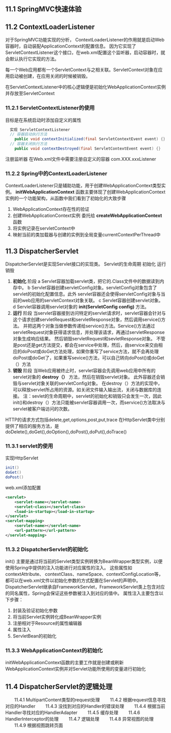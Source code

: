 ## 11.1 SpringMVC快速体验

## 11.2 ContextLoaderListener
对于SpringMVC功能实现的分析，
  ContextLoaderListener的作用就是启动Web容器时，自动装配ApplicationContext的配置信息。
  因为它实现了ServletContextListener这个接口，在web.xml配置这个监听器，启动容器时，就会默认执行它实现的方法。

  每一个Web应用都有一个ServletContext与之相关联。ServletContext对象在应用启动被创建，在应用关闭的时候被销毁。

  在ServletContextListener中的核心逻辑便是初始化WebApplicationContext实例并存放至ServletContext

### 11.2.1 ServletContextListener的使用
  目标是在系统启动时添加自定义的属性

``` java
  实现 ServletContextListener
  // 容器启动执行方法
	public void contextInitialized(final ServletContextEvent event) {}
  // 容器关闭执行方法
	public void contextDestroyed(final ServletContextEvent event) {}
```
注册监听器
在Web.xml文件中需要注册自定义的容器
<listener>
com.XXX.xxxListener
</listener>

### 11.2.2 Spring中的ContextLoaderListener
  ContextLoaderListener只是辅助功能，用于创建WebApplicationContext类型实例。
  **initWebApplicationContext** 函数主要体现了创建WebApplicationContext实例的一个功能架构，从函数中我们看到了初始化的大致步骤
1. WebApplicationContext存在性的验证
2. 创建WebApplicationContext实例
  委托给 **createWebApplicationContext** 函数
3. 将实例记录在servletContext中
4. 映射当前的类加载器与创建的实例到全局变量currentContextPerThread中

## 11.3 DispatcherServlet
  DispatcherServlet是实现Servlet接口的实现类。
  Servlet的生命周期 初始化 运行 销毁
  1. **初始化** 阶段
  a Servlet容器加载servlet类，把它的.Class文件中的数据读到内存中。
  b Servlet容器创建servletConfig对象。servletConfig对象包含了servlet的初始化配置信息。此外 servlet容器还会使得servletConfig对象与当前的web应用的servletContext对象关联。
  c Servlet容器创建servlet对象。
  d Servlet容器调用servlet对象的 **init(ServletConfig config)** 方法。
  2. **运行** 阶段
  当servlet容器接到访问特定的servlet请求时，servlet容器会针对与这个请求创建servletRequest和servletResponse对象，然后调用service()方法。
  并把这两个对象当做参数传递给service()方法。Service()方法通过servletRequest对象获得请求信息，并处理该请求，再通过servletResponse对象生成响应结果。
  然后销毁servletRequest和sevletResponse对象。
  不管是post还是get方法提交，都会在service中处理，然后，由service来交由相应的doPost或doGet方法处理，如果你重写了service方法，就不会再处理doPost或doGet了，如果重写sevice()方法，可以自己转向doPost()或doGet（）方法
  3. **销毁** 阶段
  当Web应用被终止时，servlet容器会先调用web应用中所有的servlet对象的 **destroy（）** 方法，然后在销毁servlet对象。
  此外容器还会销毁与servlet对象关联的servletConfig对象。
  在destroy（）方法的实现中，可以释放servlet所占用的资源。如关闭文件输入输出流，关闭与数据库的连接。
  注：sevlet的生命周期中，servlet的初始化和销毁只会发生一次，因此init()和destroy（）方法只能被servlet容器调用一次，而service()方法取决与servlet被客户端访问的次数。

  HTTP的请求方式包括delete,get,options,post,put,trace 在HttpServlet类中分别提供了相应的服务方法，是
  doDelete(),doGet(),doOption(),doPost(),doPut(),doTrace()

### 11.3.1 servlet的使用
  实现HttpServlet
``` java
init()
doGet()
doPost()
```
web.xml添加<servlet>配置
``` xml
<servlet>
    <servlet-name></servlet-name>
    <servlet-class></servlet-class>
    <load-in-startup></load-in-startup>
</servlet>
<servlet-mapping>
    <servlet-name></servlet-name>
    <url-pattern></url-pattern>
</servlet-mapping>
```

### 11.3.2 DispatcherServlet的初始化
  init()
  主要是通过将当前的Servlet类型实例转换为BeanWrapper类型实例，以便使用Spring中提供的注入功能进行对应属性的注入。
  这些属性如contextAttribute、 contextClass、nameSpace、contextConfigLocation等，都可以在web.xml文件以初始化参数的方式配置在Servlet的声明中。
  DispatcherServlet继承自FrameworkServlet，FrameworkServlet类上包含对应的同名属性，Spring会保证这些参数被注入到对应的值中。
  属性注入主要包含以下步骤：
  1. 封装及验证初始化参数
  2. 将当前Servlet实例转化成BeanWrapper实例
  3. 注册相对于Resource的属性编辑器
  4. 属性注入
  5. ServletBean的初始化

### 11.3.3 WebApplicationContext的初始化
  initWebApplicationContext函数的主要工作就是创建或刷新WebApplicationContext实例并对Servlet功能所使用的变量进行初始化

## 11.4 DispatcherServlet的逻辑处理
　　11.4.1 MultipartContent类型的request处理
　　11.4.2 根据request信息寻找对应的Handler
　　11.4.3 没找到对应的Handler的错误处理
　　11.4.4 根据当前Handler寻找对应的HandlerAdapter
　　11.4.5 缓存处理
　　11.4.6 HandlerInterceptor的处理
　　11.4.7 逻辑处理
　　11.4.8 异常视图的处理
　　11.4.9 根据视图跳转页面
